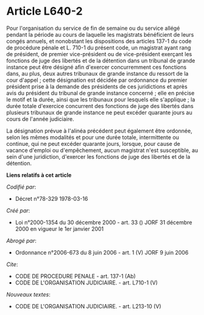 # Article L640-2

Pour l'organisation du service de fin de semaine ou du service allégé pendant la période au cours de laquelle les magistrats
bénéficient de leurs congés annuels, et nonobstant les dispositions des articles 137-1 du code de procédure pénale et L.
710-1 du présent code, un magistrat ayant rang de président, de premier vice-président ou de vice-président exerçant les
fonctions de juge des libertés et de la détention dans un tribunal de grande instance peut être désigné afin d'exercer
concurremment ces fonctions dans, au plus, deux autres tribunaux de grande instance du ressort de la cour d'appel ; cette
désignation est décidée par ordonnance du premier président prise à la demande des présidents de ces juridictions et après
avis du président du tribunal de grande instance concerné ; elle en précise le motif et la durée, ainsi que les tribunaux
pour lesquels elle s'applique ; la durée totale d'exercice concurrent des fonctions de juge des libertés dans plusieurs
tribunaux de grande instance ne peut excéder quarante jours au cours de l'année judiciaire.

La désignation prévue à l'alinéa précédent peut également être ordonnée, selon les mêmes modalités et pour une durée totale,
intermittente ou continue, qui ne peut excéder quarante jours, lorsque, pour cause de vacance d'emploi ou d'empêchement,
aucun magistrat n'est susceptible, au sein d'une juridiction, d'exercer les fonctions de juge des libertés et de la
détention.

**Liens relatifs à cet article**

_Codifié par_:

  - Décret n°78-329 1978-03-16

_Créé par_:

  - Loi n°2000-1354 du 30 décembre 2000 - art. 33 () JORF 31 décembre 2000 en vigueur le 1er janvier 2001

_Abrogé par_:

  - Ordonnance n°2006-673 du 8 juin 2006 - art. 1 (V) JORF 9 juin 2006

_Cite_:

  - CODE DE PROCEDURE PENALE - art. 137-1 (Ab)
  - CODE DE L'ORGANISATION JUDICIAIRE. - art. L710-1 (V)

_Nouveaux textes_:

  - CODE DE L'ORGANISATION JUDICIAIRE. - art. L213-10 (V)
